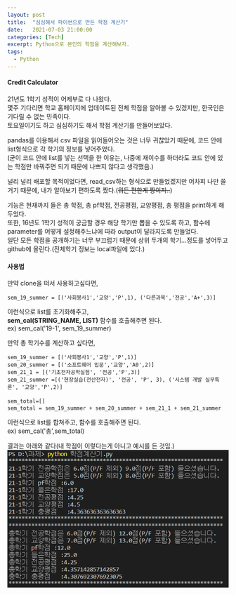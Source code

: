 ```yaml
---
layout: post
title:  "심심해서 파이썬으로 만든 학점 계산기"
date:   2021-07-03 21:00:00
categories: [Tech]
excerpt: Python으로 본인의 학점을 계산해보자.
tags:
  - Python
---
```


#### Credit Calculator

21년도 1학기 성적이 어제부로 다 나왔다.  
몇주 기다리면 학교 홈페이지에 업데이트된 전체 학점을 알아볼 수 있겠지만, 한국인은 기다릴 수 없는 민족이다.  
토요일이기도 하고 심심하기도 해서 학점 계산기를 만들어보았다.  

pandas를 이용해서 csv 파일을 읽어들어오는 것은 너무 귀찮았기 때문에, 코드 안에 list형식으로 각 학기의 정보를 넣어주었다.  
(굳이 코드 안에 list를 넣는 선택을 한 이유는, 나중에 재이수를 하더라도 코드 안에 있는 학점만 바꿔주면 되기 때문에 나쁘지 않다고 생각했음.)

널리 널리 배포할 목적이었다면, read_csv하는 형식으로 만들었겠지만 어차피 나만 쓸거기 때문에, 내가 알아보기 편하도록 짰다.(~~뭐든 편한게 짱이지..~~)  

기능은 현재까지 들은 총 학점, 총 pf학점, 전공평점, 교양평점, 총 평점을 print하게 해두었다.  
또한, 16년도 1학기 성적이 궁금할 경우 해당 학기만 뽑을 수 있도록 하고, 함수에 parameter를 어떻게 설정해주느냐에 따라 output이 달라지도록 만들었다.  
일단 모든 학점을 공개하기는 너무 부끄럽기 때문에 상위 두개의 학기...정도를 넣어두고 github에 올린다.(전체학기 정보는 local파일에 있다.)  

#### 사용법

만약 clone을 떠서 사용하고싶다면, 
```
sem_19_summer = [('사회봉사1','교양','P',1), ('다른과목','전공','A+',3)]
```  
이런식으로 list를 초기화해주고,  
**sem_cal(STRING_NAME, LIST)** 함수를 호출해주면 된다.  
ex) sem_cal('19-1', sem_19_summer)  

만약 총 학기수를 계산하고 싶다면,  

```
sem_19_summer = [('사회봉사1','교양','P',1)]
sem_20_summer = [('소프트웨어 입문','교양','A0',2)]
sem_21_1 = [('기초전자공학실험', '전공','P',3)]
sem_21_summer =[('현장실습(전산전자)', '전공', 'P', 3), ('시스템 개발 실무특론', '교양','P',2)]

sem_total=[]
sem_total = sem_19_summer + sem_20_summer + sem_21_1 + sem_21_summer
```
이런식으로 list를 합쳐주고, 함수를 호출해주면 된다.  
ex) sem_cal('총',sem_total)  

결과는 아래와 같다(내 학점이 이렇다는게 아니고 예시를 든 것임.)  
![output](/assets/images/credit_calc/result.PNG)  
